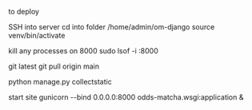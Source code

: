 to deploy

SSH into server
cd into folder
/home/admin/om-django
source venv/bin/activate

kill any processes on 8000
sudo lsof -i :8000

git latest
git pull origin main

python manage.py collectstatic

start site
 gunicorn --bind 0.0.0.0:8000 odds-matcha.wsgi:application &
